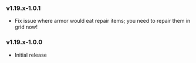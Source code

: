 ### v1.19.x-1.0.1

 - Fix issue where armor would eat repair items; you need to repair them in grid now!

### v1.19.x-1.0.0

 - Initial release